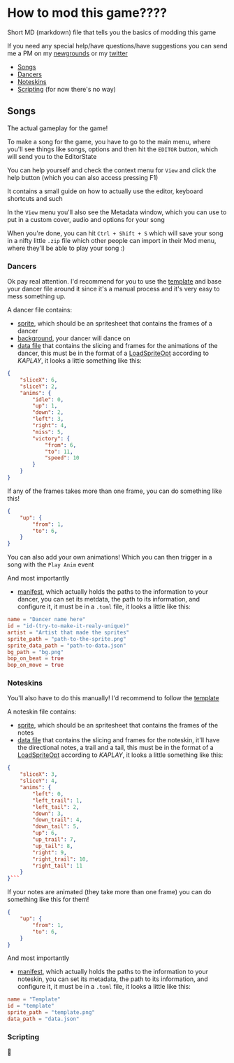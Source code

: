 # How to mod this game????
Short MD (markdown) file that tells you the basics of modding this game

If you need any special help/have questions/have suggestions you can send me a PM on my [newgrounds](https://amyspark-ng.newgrounds.com) or my [twitter](https://x.com/amyspark_ng) 

- [Songs](#songs)
- [Dancers](#dancers)
- [Noteskins](#noteskins)
- [Scripting](#scripting) (for now there's no way)

## Songs
The actual gameplay for the game!

To make a song for the game, you have to go to the main menu, where you'll see things like songs, options and then hit the `EDITOR` button, which will send you to the EditorState

You can help yourself and check the context menu for `View` and click the help button (which you can also access pressing F1)

It contains a small guide on how to actually use the editor, keyboard shortcuts and such

In the `View` menu you'll also see the Metadata window, which you can use to put in a custom cover, audio and options for your song

When you're done, you can hit `Ctrl + Shift + S` which will save your song in a nifty little `.zip` file which other people can import in their Mod menu, where they'll be able to play your song :)

### Dancers
Ok pay real attention.
I'd recommend for you to use the [template](./template-dancer/) and base your dancer file around it since it's a manual process and it's very easy to mess something up.

A dancer file contains:
- [sprite](./template-dancer/), which should be an spritesheet that contains the frames of a dancer
- [background](./template-dancer/bg.png), your dancer will dance on
- [data file](./template-dancer/data.json) that contains the slicing and frames for the animations of the dancer, this must be in the format of a [LoadSpriteOpt](https://kaplayjs.com/doc/LoadSpriteOpt/) according to *KAPLAY*, it looks a little something like this:
```json
{
    "sliceX": 6,
    "sliceY": 2,
    "anims": {
        "idle": 0,
        "up": 1,
        "down": 2,
        "left": 3,
        "right": 4,
        "miss": 5,
        "victory": {
            "from": 6,
            "to": 11,
            "speed": 10
        }
    }
}
```
If any of the frames takes more than one frame, you can do something like this!
```json
{
    "up": {
        "from": 1,
        "to": 6, 
    }
}
```
You can also add your own animations! Which you can then trigger in a song with the `Play Anim` event

And most importantly
- [manifest](./template-dancer/manifest.toml), which actually holds the paths to the information to your dancer, you can set its metdata, the path to its information, and configure it, it must be in a `.toml` file, it looks a little like this:
```toml
name = "Dancer name here"
id = "id-(try-to-make-it-realy-unique)"
artist = "Artist that made the sprites"
sprite_path = "path-to-the-sprite.png"
sprite_data_path = "path-to-data.json"
bg_path = "bg.png"
bop_on_beat = true
bop_on_move = true
```

### Noteskins
You'll also have to do this manually! I'd recommend to follow the [template](./template-noteskin/) 

A noteskin file contains:
- [sprite](./template-noteskin/template.png), which should be an spritesheet that contains the frames of the notes
- [data file](./template-noteskin/data.json) that contains the slicing and frames for the noteskin, it'll have the directional notes, a trail and a tail, this must be in the format of a [LoadSpriteOpt](https://kaplayjs.com/doc/LoadSpriteOpt/) according to *KAPLAY*, it looks a little something like this:
```json
{
    "sliceX": 3,
    "sliceY": 4,
    "anims": {
        "left": 0,
        "left_trail": 1,
        "left_tail": 2,
        "down": 3,
        "down_trail": 4,
        "down_tail": 5,
        "up": 6,
        "up_trail": 7,
        "up_tail": 8,
        "right": 9,
        "right_trail": 10,
        "right_tail": 11
    }
}```

```
If your notes are animated (they take more than one frame) you can do something like this for them!
```json
{
    "up": {
        "from": 1,
        "to": 6, 
    }
}
```


And most importantly
- [manifest](./template-dancer/manifest.toml), which actually holds the paths to the information to your noteskin, you can set its metadata, the path to its information, and configure it, it must be in a `.toml` file, it looks a little like this:
```toml
name = "Template"
id = "template"
sprite_path = "template.png"
data_path = "data.json"
```

### Scripting
🖕

